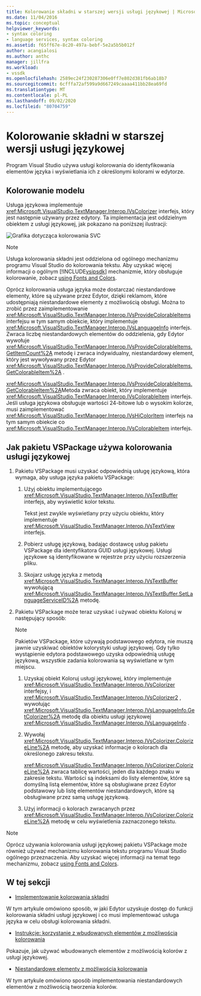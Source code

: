 ```yaml
---
title: Kolorowanie składni w starszej wersji usługi językowej | Microsoft Docs
ms.date: 11/04/2016
ms.topic: conceptual
helpviewer_keywords:
- syntax coloring
- language services, syntax coloring
ms.assetid: f65ff67e-8c20-497a-bebf-5e2a5b5b012f
author: acangialosi
ms.author: anthc
manager: jillfra
ms.workload:
- vssdk
ms.openlocfilehash: 2589ec24f230287306e0ff7e802d381fb6ab18b7
ms.sourcegitcommit: 6cfffa72af599a9d667249caaaa411bb28ea69fd
ms.translationtype: MT
ms.contentlocale: pl-PL
ms.lasthandoff: 09/02/2020
ms.locfileid: "80704759"
---
```

# <a name="syntax-coloring-in-a-legacy-language-service"></a>Kolorowanie składni w starszej wersji usługi językowej

Program Visual Studio używa usługi kolorowania do identyfikowania elementów języka i wyświetlania ich z określonymi kolorami w edytorze.

## <a name="colorizer-model"></a>Kolorowanie modelu
 Usługa językowa implementuje <xref:Microsoft.VisualStudio.TextManager.Interop.IVsColorizer> interfejs, który jest następnie używany przez edytory. Ta implementacja jest oddzielnym obiektem z usługi językowej, jak pokazano na poniższej ilustracji:

 ![Grafika dotycząca kolorowania SVC](../../extensibility/internals/media/figlgsvccolorizer.gif)

> [!NOTE]
> Usługa kolorowania składni jest oddzielona od ogólnego mechanizmu programu Visual Studio do kolorowania tekstu. Aby uzyskać więcej informacji o ogólnym [!INCLUDE[vsipsdk](../../extensibility/includes/vsipsdk_md.md)] mechanizmie, który obsługuje kolorowanie, zobacz [using Fonts and Colors](/visualstudio/extensibility/using-fonts-and-colors?view=vs-2015).

 Oprócz kolorowania usługa języka może dostarczać niestandardowe elementy, które są używane przez Edytor, dzięki reklamom, które udostępniają niestandardowe elementy z możliwością obsługi. Można to zrobić przez zaimplementowanie <xref:Microsoft.VisualStudio.TextManager.Interop.IVsProvideColorableItems> interfejsu w tym samym obiekcie, który implementuje <xref:Microsoft.VisualStudio.TextManager.Interop.IVsLanguageInfo> interfejs. Zwraca liczbę niestandardowych elementów do oddzielenia, gdy Edytor wywołuje <xref:Microsoft.VisualStudio.TextManager.Interop.IVsProvideColorableItems.GetItemCount%2A> metodę i zwraca indywidualny, niestandardowy element, który jest wywoływany przez Edytor <xref:Microsoft.VisualStudio.TextManager.Interop.IVsProvideColorableItems.GetColorableItem%2A> .

 <xref:Microsoft.VisualStudio.TextManager.Interop.IVsProvideColorableItems.GetColorableItem%2A>Metoda zwraca obiekt, który implementuje <xref:Microsoft.VisualStudio.TextManager.Interop.IVsColorableItem> interfejs. Jeśli usługa językowa obsługuje wartości 24-bitowe lub o wysokim kolorze, musi zaimplementować <xref:Microsoft.VisualStudio.TextManager.Interop.IVsHiColorItem> interfejs na tym samym obiekcie co <xref:Microsoft.VisualStudio.TextManager.Interop.IVsColorableItem> interfejs.

## <a name="how-a-vspackage-uses-a-language-service-colorizer"></a>Jak pakietu VSPackage używa kolorowania usługi językowej

1. Pakietu VSPackage musi uzyskać odpowiednią usługę językową, która wymaga, aby usługa języka pakietu VSPackage:

    1. Użyj obiektu implementującego <xref:Microsoft.VisualStudio.TextManager.Interop.IVsTextBuffer> interfejs, aby wyświetlić kolor tekstu.

         Tekst jest zwykle wyświetlany przy użyciu obiektu, który implementuje <xref:Microsoft.VisualStudio.TextManager.Interop.IVsTextView> interfejs.

    2. Pobierz usługę językową, badając dostawcę usług pakietu VSPackage dla identyfikatora GUID usługi językowej. Usługi językowe są identyfikowane w rejestrze przy użyciu rozszerzenia pliku.

    3. Skojarz usługę języka z metodą <xref:Microsoft.VisualStudio.TextManager.Interop.IVsTextBuffer> wywołującą <xref:Microsoft.VisualStudio.TextManager.Interop.IVsTextBuffer.SetLanguageServiceID%2A> metodę.

2. Pakietu VSPackage może teraz uzyskać i używać obiektu Koloruj w następujący sposób:

    > [!NOTE]
    > Pakietów VSPackage, które używają podstawowego edytora, nie muszą jawnie uzyskiwać obiektów kolorystyki usługi językowej. Gdy tylko wystąpienie edytora podstawowego uzyska odpowiednią usługę językową, wszystkie zadania kolorowania są wyświetlane w tym miejscu.

    1. Uzyskaj obiekt Koloruj usługi językowej, który implementuje <xref:Microsoft.VisualStudio.TextManager.Interop.IVsColorizer> interfejsy, i <xref:Microsoft.VisualStudio.TextManager.Interop.IVsColorizer2> , wywołując <xref:Microsoft.VisualStudio.TextManager.Interop.IVsLanguageInfo.GetColorizer%2A> metodę dla obiektu usługi językowej <xref:Microsoft.VisualStudio.TextManager.Interop.IVsLanguageInfo> .

    2. Wywołaj <xref:Microsoft.VisualStudio.TextManager.Interop.IVsColorizer.ColorizeLine%2A> metodę, aby uzyskać informacje o kolorach dla określonego zakresu tekstu.

         <xref:Microsoft.VisualStudio.TextManager.Interop.IVsColorizer.ColorizeLine%2A> zwraca tablicę wartości, jeden dla każdego znaku w zakresie tekstu. Wartości są indeksami do listy elementów, które są domyślną listą elementów, które są obsługiwane przez Edytor podstawowy lub listę elementów niestandardowych, które są obsługiwane przez samą usługę językową.

    3. Użyj informacji o kolorach zwracanych przez <xref:Microsoft.VisualStudio.TextManager.Interop.IVsColorizer.ColorizeLine%2A> metodę w celu wyświetlenia zaznaczonego tekstu.

> [!NOTE]
> Oprócz używania kolorowania usługi językowej pakietu VSPackage może również używać mechanizmu kolorowania tekstu programu Visual Studio ogólnego przeznaczenia. Aby uzyskać więcej informacji na temat tego mechanizmu, zobacz [using Fonts and Colors](/visualstudio/extensibility/using-fonts-and-colors?view=vs-2015).

## <a name="in-this-section"></a>W tej sekcji
- [Implementowanie kolorowania składni](../../extensibility/internals/implementing-syntax-coloring.md)

 W tym artykule omówiono sposób, w jaki Edytor uzyskuje dostęp do funkcji kolorowania składni usługi językowej i co musi implementować usługa języka w celu obsługi kolorowania składni.

- [Instrukcje: korzystanie z wbudowanych elementów z możliwością kolorowania](../../extensibility/internals/how-to-use-built-in-colorable-items.md)

 Pokazuje, jak używać wbudowanych elementów z możliwością kolorów z usługi językowej.

- [Niestandardowe elementy z możliwością kolorowania](../../extensibility/internals/custom-colorable-items.md)

 W tym artykule omówiono sposób implementowania niestandardowych elementów z możliwością tworzenia kolorów.
